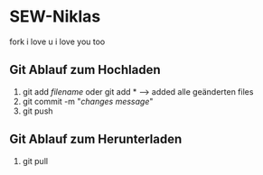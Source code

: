 # SEW-Niklas
fork
i love u
i love you too

## Git Ablauf zum Hochladen
1. git add *filename*   oder    git add * --> added alle geänderten files
2. git commit -m "*changes message*"
3. git push

## Git Ablauf zum Herunterladen
1. git pull
